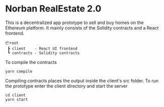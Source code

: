 # Norban RealEstate 2.0

This is a decentralized app prototype to sell and buy homes on the Ethereum platform. It mainly consists of the Solidity contracts and a React frontend.

```
📦root
 ┣ client    - React UI frontend
 ┗ contracts - Solidity contracts
```

To compile the contracts

```
yarn compile
```

Compiling contracts places the output inside the client's src folder. To run the prototype enter the client directory and start the server

```
cd client
yarn start
```
